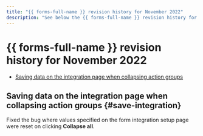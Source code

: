```yaml
---
title: "{{ forms-full-name }} revision history for November 2022"
description: "See below the {{ forms-full-name }} revision history for November 2022."
---
```


# {{ forms-full-name }} revision history for November 2022

* [Saving data on the integration page when collapsing action groups](#save-integration)

## Saving data on the integration page when collapsing action groups {#save-integration}

Fixed the bug where values specified on the form integration setup page were reset on clicking **Collapse all**.